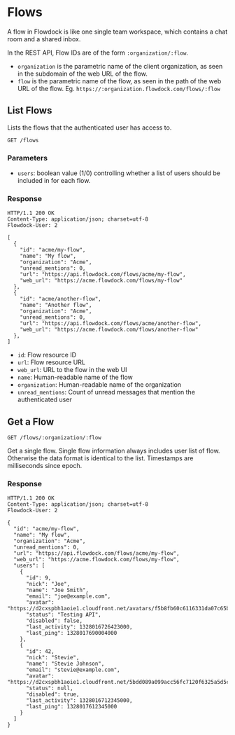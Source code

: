 # Flows

A flow in Flowdock is like one single team workspace, which contains a chat room and a shared inbox.

In the REST API, Flow IDs are of the form `:organization/:flow`.

* `organization` is the parametric name of the client organization, as seen in the subdomain of the web URL of the flow.
* `flow` is the parametric name of the flow, as seen in the path of the web URL of the flow. Eg. `https://:organization.flowdock.com/flows/:flow`

## List Flows
Lists the flows that the authenticated user has access to.

```
GET /flows
```

### Parameters

* `users`: boolean value (1/0) controlling whether a list of users should be included in for each flow.

### Response
```
HTTP/1.1 200 OK
Content-Type: application/json; charset=utf-8
Flowdock-User: 2
```
```
[
  {
    "id": "acme/my-flow",
    "name": "My flow",
    "organization": "Acme",
    "unread_mentions": 0,
    "url": "https://api.flowdock.com/flows/acme/my-flow",
    "web_url": "https://acme.flowdock.com/flows/my-flow"
  },
  {
    "id": "acme/another-flow",
    "name": "Another flow",
    "organization": "Acme",
    "unread_mentions": 0,
    "url": "https://api.flowdock.com/flows/acme/another-flow",
    "web_url": "https://acme.flowdock.com/flows/another-flow"
  },
]
```

* `id`: Flow resource ID
* `url`: Flow resource URL
* `web_url`: URL to the flow in the web UI
* `name`: Human-readable name of the flow
* `organization`: Human-readable name of the organization
* `unread_mentions`: Count of unread messages that mention the authenticated user


## Get a Flow
```
GET /flows/:organization/:flow
```
Get a single flow. Single flow information always includes user list of flow. Otherwise the data format is identical to the list. Timestamps are milliseconds since epoch.

### Response
```
HTTP/1.1 200 OK
Content-Type: application/json; charset=utf-8
Flowdock-User: 2
```
```
{
  "id": "acme/my-flow",
  "name": "My flow",
  "organization": "Acme",
  "unread_mentions": 0,
  "url": "https://api.flowdock.com/flows/acme/my-flow",
  "web_url": "https://acme.flowdock.com/flows/my-flow",
  "users": [
    {
      "id": 9,
      "nick": "Joe",
      "name": "Joe Smith",
      "email": "joe@example.com",
      "avatar": "https://d2cxspbh1aoie1.cloudfront.net/avatars/f5b8fb60c6116331da07c65b96a8a1d1/",
      "status": "Testing API",
      "disabled": false,
      "last_activity": 1328016726423000,
      "last_ping": 1328017690004000
    },
    {
      "id": 42,
      "nick": "Stevie",
      "name": "Stevie Johnson",
      "email": "stevie@example.com",
      "avatar": "https://d2cxspbh1aoie1.cloudfront.net/5bdd089a099acc56fc7120f6325a5d5c/",
      "status": null,
      "disabled": true,
      "last_activity": 1328016712345000,
      "last_ping": 1328017612345000
    }
  ]
}
```
